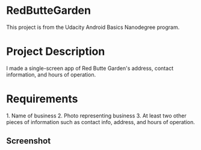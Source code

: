 <h1>RedButteGarden</h1>
This project is from the Udacity Android Basics Nanodegree program.

<h1>Project Description</h1>
I made a single-screen app of Red Butte Garden's address, contact information, and hours of operation.

<h1>Requirements</h1>
1. Name of business
2. Photo representing business
3. At least two other pieces of information such as contact info, address, and hours of operation.

<h2>Screenshot</h2>
